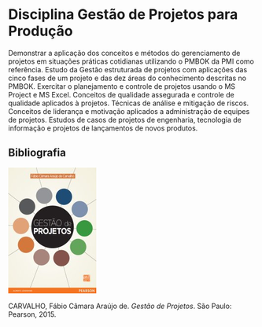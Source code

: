# Disciplina Gestão de Projetos para Produção

Demonstrar a aplicação dos conceitos e métodos do gerenciamento de projetos em situações práticas cotidianas utilizando o PMBOK da PMI como referência. Estudo da Gestão estruturada de projetos com aplicações das cinco fases de um projeto e das dez áreas do conhecimento descritas no PMBOK. Exercitar o planejamento e controle de projetos usando o MS Project e MS Excel. Conceitos de qualidade assegurada e controle de qualidade aplicados à projetos. Técnicas de análise e mitigação de riscos. Conceitos de liderança e motivação aplicados a administração de equipes de projetos. Estudos de casos de projetos de engenharia, tecnologia de informação e projetos de lançamentos de novos produtos.


## Bibliografia

![](img/carvalho.jpg)

CARVALHO, Fábio Câmara Araújo de. *Gestão de Projetos*. São Paulo: Pearson, 2015.
